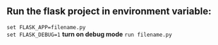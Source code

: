 ## Run the flask project in environment variable:
`set FLASK_APP=filename.py` <br>
`set FLASK_DEBUG=1` **turn on debug mode**
`run filename.py`